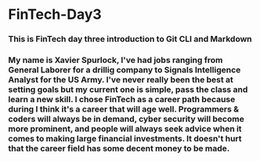 # FinTech-Day3

### This is FinTech day three introduction to Git CLI and Markdown

### My name is Xavier Spurlock, I've had jobs ranging from General Laborer for a drillig company to Signals Intelligence Analyst for the US Army. I've never really been the best at setting goals but my current one is simple, pass the class and learn a new skill. I chose FinTech as a career path because during I think it's a career that will age well. Programmers & coders will always be in demand, cyber security will become more prominent, and people will always seek advice when it comes to making large financial investments. It doesn't hurt that the career field has some decent money to be made.
